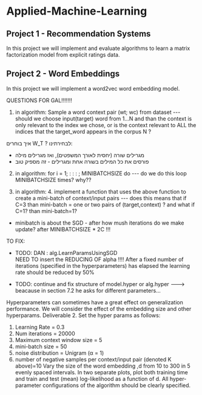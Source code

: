 # Applied-Machine-Learning



Project 1 - Recommendation Systems
----------------------------------
In this project we will implement and evaluate algorithms to learn a matrix factorization model from explicit ratings data.


Project 2 - Word Embeddings
---------------------------
In this project we will implement a word2vec word embedding model.


QUESTIONS FOR GAL!!!!!!!

1. in algorithm: Sample a word context pair (wt; wc) from dataset
   --- should we choose input(target) word from 1...N and than the context is only relevant to the index we chose, or is the context relevant to ALL the indices that the target_word appears in the corpus N ?
   
איך בוחרים W_T ? לבחירתינו:
* מגרילים שורה (יחסית לאורך המשפטים), ואז מגרילים מילה
* פורסים את כל המילים בשורה אחת ומגרילים  - זה מספיק טוב   
   
2. in algorithm: for i = 1; : : : ; MINIBATCHSIZE do
   --- do we do this loop MINIBATCHSIZE times? why??
   
3. in algorithm: 4. implement a function that uses the above function to create a mini-batch of context/input pairs
    --- does this means that if C=3 than mini-batch = one or two pairs of (target,context) ? and what if C=1? than mini-batch=1?

* minibatch is about the SGD - after how mush iterations do we make update? after MINIBATCHSIZE * 2C !!!





TO FIX: 
* TODO: DAN : alg.LearnParamsUsingSGD        
NEED TO insert the REDUCING OF alpha !!!!
      After a fixed number of iterations (specified in the hyperparameters) has elapsed the learning rate should be reduced by 50%
      
      
* TODO: continue and fix structure of model.hyper or alg.hyper ---> beacause in section 7.2 he asks for different parameters...


Hyperparameters can sometimes have a great effect on generalization performance. We will
consider the effect of the embedding size and other hyperparams.
Deliverable 2. Set the hyper params as follows:
1. Learning Rate = 0.3
2. Num iterations = 20000
3. Maximum context window size = 5
4. mini-batch size = 50
5. noise distribution = Unigram (α = 1)
6. number of negative samples per context/input pair (denoted K above)=10
Vary the size of the word embedding ,d from 10 to 300 in 5 evenly spaced intervals. In two
separate plots, plot both training time and train and test (mean) log-likelihood as a function of
d. All hyper-parameter configurations of the algorithm should be clearly specified.

